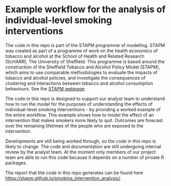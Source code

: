 # Example workflow for the analysis of individual-level smoking interventions
The code in this repo is part of the STAPM programme of modelling. STAPM was created as part of a programme of work on the health economics of tobacco and alcohol at the School of Health and Related Research (ScHARR), The University of Sheffield. This programme is based around the construction of the Sheffield Tobacco and Alcohol Policy Model (STAPM), which aims to use comparable methodologies to evaluate the impacts of tobacco and alcohol policies, and investigate the consequences of clustering and interactions between tobacco and alcohol consumption behaviours. See the [STAPM webpage](https://stapm.gitlab.io/).   

The code in this repo is designed to support our analyst team to understand how to run the model for the purposes of understanding the effects of individual-level smoking interventions - by providing a worked example of the entire workflow. This example shows how to model the effect of an intervention that makes smokers more likely to quit. Outcomes are forecast over the remaining lifetimes of the people who are exposed to the intervention.   

Developments are still being worked through, so the code in this repo is likely to change. The code and documentation are still undergoing internal review by the analyst team. At the moment only members of our project team are able to run this code because it depends on a number of private R packages.    

The report that the code in this repo generates can be found here https://stapm.github.io/smoking_intervention_analysis/.

 